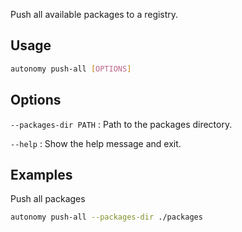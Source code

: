 
Push all available packages to a registry.

## Usage
```bash
autonomy push-all [OPTIONS]
```

## Options
`--packages-dir PATH`
:   Path to the packages directory.

`--help`
:   Show the help message and exit.

## Examples
Push all packages

```bash
autonomy push-all --packages-dir ./packages
```